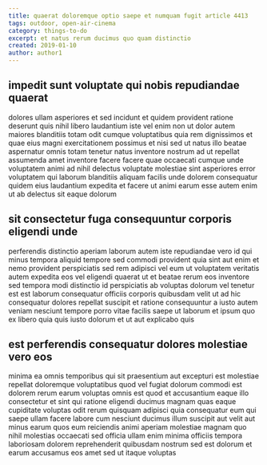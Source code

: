```yaml
---
title: quaerat doloremque optio saepe et numquam fugit article 4413
tags: outdoor, open-air-cinema
category: things-to-do
excerpt: et natus rerum ducimus quo quam distinctio
created: 2019-01-10
author: author1
---
```


## impedit sunt voluptate qui nobis repudiandae quaerat

dolores ullam asperiores et sed incidunt et quidem provident ratione deserunt quis nihil libero laudantium iste vel enim non ut dolor autem maiores blanditiis totam odit cumque voluptatibus quia rem dignissimos et quae eius magni exercitationem possimus et nisi sed ut natus illo beatae aspernatur omnis totam tenetur natus inventore nostrum ad ut repellat assumenda amet inventore facere facere quae occaecati cumque unde voluptatem animi ad nihil delectus voluptate molestiae sint asperiores error voluptatem qui laborum blanditiis aliquam facilis unde dolorem consequatur quidem eius laudantium expedita et facere ut animi earum esse autem enim ut ab delectus sit eaque dolorum

## sit consectetur fuga consequuntur corporis eligendi unde

perferendis distinctio aperiam laborum autem iste repudiandae vero id qui minus tempora aliquid tempore sed commodi provident quia sint aut enim et nemo provident perspiciatis sed rem adipisci vel eum ut voluptatem veritatis autem expedita eos vel eligendi quaerat ut et beatae rerum eos inventore sed tempora modi distinctio id perspiciatis ab voluptas dolorum vel tenetur est est laborum consequatur officiis corporis quibusdam velit ut ad hic consequatur dolores repellat suscipit et ratione consequuntur a iusto autem veniam nesciunt tempore porro vitae facilis saepe ut laborum et ipsum quo ex libero quia quis iusto dolorum et ut aut explicabo quis

## est perferendis consequatur dolores molestiae vero eos

minima ea omnis temporibus qui sit praesentium aut excepturi est molestiae repellat doloremque voluptatibus quod vel fugiat dolorum commodi est dolorem rerum earum voluptas omnis est quod et accusantium eaque illo consectetur et sint qui ratione eligendi ducimus magnam quas eaque cupiditate voluptas odit rerum quisquam adipisci quia consequatur eum qui saepe ullam facere labore cum nesciunt ducimus illum suscipit aut velit aut minus earum quos eum reiciendis animi aperiam molestiae magnam quo nihil molestias occaecati sed officia ullam enim minima officiis tempora laboriosam dolorem reprehenderit quibusdam nostrum sed est dolorum et earum accusamus eos amet sed ut itaque voluptas
